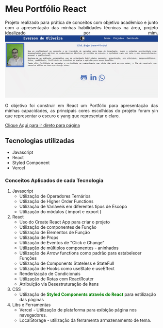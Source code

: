 # Meu Portfólio React
<div style="text-align: justify">
Projeto realizado para prática de conceitos com objetivo acadêmico e junto com a apresentação das minhas habilidades técnicas  na área, projeto idealizado por mim.

<img src ="src/images/project-my-portfolio.gif" alt="Imagem da tela inicial do projeto.">


O objetivo foi construir em React um Portfólio para apresentação das minhas capacidades, as principais cores escolhidas do projeto foram yin que representar o escuro e yang que representar o claro.

</div>


<a href="https://project-my-portfolio-eor13.vercel.app/" target="_blank">Clique Aqui para ir direto para página</a>

## Tecnologias utilizadas
- Javascript
- React
- Styled Component
- Vercel

### Conceitos Aplicados de cada Tecnologia
<ol>
    <li>Javascript
        <ul>
            <li>Utilização de Operadores Ternários</li>
            <li>Utilização de Higher Order Functions</li>
            <li>Utilização de Variáveis em diferentes tipos de Escopo</li>
            <li>Utilização do módulos ( import e export ) </li>
        </ul>
    </li>
    <li>React
        <ul>
            <li>Uso do Create React App para criar o projeto </li>
            <li>Utilização de componentes de Função</li>
            <li>Utilização de Elementos de Função</li>
            <li>Utilização de Props</li>
            <li>Utilização de Eventos de "Click e Change"</li>
            <li>Utilização de múltiplos componentes - aninhados</li>
            <li>Utilização de Arrow functions como padrão para estabelecer Funções</li>
            <li>Utilização de Components Stateless e StateFull</li>
            <li>Utilização de Hooks como useState e useEffect</li>
            <li>Renderização de Condicionais</li>
            <li>Utilização de Rotas com ReactRouter</li>
            <li>Atribuição via Desestruturação de Itens</li>
        </ul>
    </li>
    <li>CSS
        <ul>
            <li>Utilização de <strong style="color:green;">Styled Components através do React</strong> para estilização das páginas</li>
        </ul>
    </li>
    <li>Libs e Ferramentas
        <ul>
            <li>Vercel - Utilização de plataforma para exibição página nos navegadores.</li>
            <li>LocalStorage - utilização da ferramenta armazenamento de tema. </li>
        </ul>
    </li>
</ol>